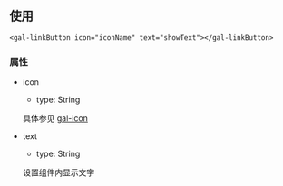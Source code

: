 ## 使用

```
<gal-linkButton icon="iconName" text="showText"></gal-linkButton>
```

### 属性

-   icon

    -   type: String

    具体参见 [gal-icon](../icon/icon.md)

-   text

    -   type: String

    设置组件内显示文字
